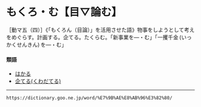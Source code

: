 # もくろ・む【目▽論む】

［動マ五（四）］《「もくろん（目論）」を活用させた語》物事をしようとして考えをめぐらす。計画する。企てる。たくらむ。「新事業を―・む」「一攫千金 (いっかくせんきん) を―・む」

#### 類語

-   [はかる](はかる（計る／量る／測る／図る／謀る／諮る）)
-   [企てる(くわだてる)](くわだてる（企てる）)

---
`https://dictionary.goo.ne.jp/word/%E7%9B%AE%E8%AB%96%E3%82%80/`